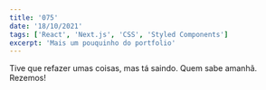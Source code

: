 ```yaml
---
title: '075'
date: '18/10/2021'
tags: ['React', 'Next.js', 'CSS', 'Styled Components']
excerpt: 'Mais um pouquinho do portfolio'
---
```

Tive que refazer umas coisas, mas tá saindo. Quem sabe amanhã. Rezemos!
